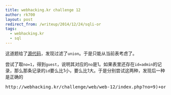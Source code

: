 ```yaml
---
title: webhacking.kr challenge 12
author: rk700
layout: post
redirect_from: /writeup/2014/12/24/sqli-or
tags:
  - webhacking.kr
  - sql
---
```


这道题给了[源代码](http://webhacking.kr/challenge/web/web-12/index.phps)，发现过滤了`union`。于是只能从当前表考虑了。

尝试了取`no=1`，得到`guest`，说明其对应的`no`是1。如果表里还存在`id=admin`的记录，那么那条记录的`id`要么比1小，要么比1大。于是分别尝试这两种，发现后一种是正确的

<pre>http://webhacking.kr/challenge/web/web-12/index.php?no=9)+or+no>1--+</pre>
